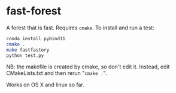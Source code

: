 # fast-forest

A forest that is fast. Requires `cmake`. To install and run a test:

```bash
conda install pybind11
cmake .
make fastfastory
python test.py
```

NB: the makefile is created by cmake, so don't edit it. Instead, edit CMakeLists.txt and then rerun "`cmake .`".

Works on OS X and linux so far.
